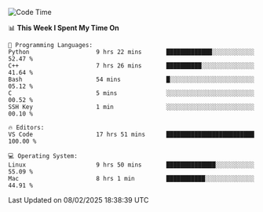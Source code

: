 
<!--START_SECTION:waka-->
![Code Time](http://img.shields.io/badge/Code%20Time-3%2C068%20hrs%2030%20mins-blue)

📊 **This Week I Spent My Time On** 

```text
💬 Programming Languages: 
Python                   9 hrs 22 mins       █████████████░░░░░░░░░░░░   52.47 % 
C++                      7 hrs 26 mins       ██████████░░░░░░░░░░░░░░░   41.64 % 
Bash                     54 mins             █░░░░░░░░░░░░░░░░░░░░░░░░   05.12 % 
C                        5 mins              ░░░░░░░░░░░░░░░░░░░░░░░░░   00.52 % 
SSH Key                  1 min               ░░░░░░░░░░░░░░░░░░░░░░░░░   00.10 % 

🔥 Editors: 
VS Code                  17 hrs 51 mins      █████████████████████████   100.00 % 

💻 Operating System: 
Linux                    9 hrs 50 mins       ██████████████░░░░░░░░░░░   55.09 % 
Mac                      8 hrs 1 min         ███████████░░░░░░░░░░░░░░   44.91 % 
```


 Last Updated on 08/02/2025 18:38:39 UTC
<!--END_SECTION:waka-->

